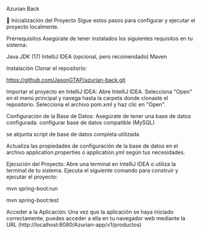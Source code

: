 Azurian Back

🚀 Inicialización del Proyecto
Sigue estos pasos para configurar y ejecutar el proyecto localmente.

Prerrequisitos
Asegúrate de tener instalados los siguientes requisitos en tu sistema:

Java JDK (17)
IntelliJ IDEA (opcional, pero recomendado)
Maven


Instalación
Clonar el repositorio:


https://github.com/JasonGTAP/azurian-back.git



Importar el proyecto en IntelliJ IDEA:
Abre IntelliJ IDEA.
Selecciona "Open" en el menú principal y navega hasta la carpeta donde clonaste el repositorio.
Selecciona el archivo pom.xml y haz clic en "Open".


Configuración de la Base de Datos:
Asegúrate de tener una base de datos configurada. configurar base de datos compatible (MySQL)

se abjunta script de base de datos completa utilizada

Actualiza las propiedades de configuración de la base de datos en el archivo application.properties o application.yml según tus necesidades.



Ejecución del Proyecto:
Abre una terminal en IntelliJ IDEA o utiliza la terminal de tu sistema.
Ejecuta el siguiente comando para construir y ejecutar el proyecto:

mvn spring-boot:run

mvn spring-boot:test

Acceder a la Aplicación:
Una vez que la aplicación se haya iniciado correctamente, puedes acceder a ella en tu navegador web mediante la URL (http://localhost:8080/Azurian-app/v1/productos)
